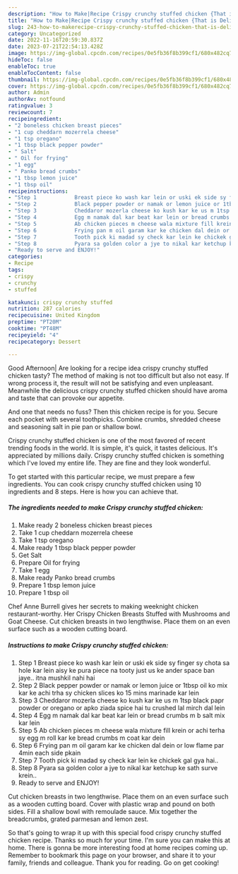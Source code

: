 ```yaml
---
description: "How to Make|Recipe Crispy crunchy stuffed chicken {That is Delicious"
title: "How to Make|Recipe Crispy crunchy stuffed chicken {That is Delicious"
slug: 243-how-to-makerecipe-crispy-crunchy-stuffed-chicken-that-is-delicious
category: Uncategorized
date: 2022-11-16T20:59:30.837Z
date: 2023-07-21T22:54:13.428Z
image: https://img-global.cpcdn.com/recipes/0e5fb36f8b399cf1/680x482cq70/crispy-crunchy-stuffed-chicken-recipe-main-photo.jpg
hideToc: false
enableToc: true
enableTocContent: false
thumbnail: https://img-global.cpcdn.com/recipes/0e5fb36f8b399cf1/680x482cq70/crispy-crunchy-stuffed-chicken-recipe-main-photo.jpg
cover: https://img-global.cpcdn.com/recipes/0e5fb36f8b399cf1/680x482cq70/crispy-crunchy-stuffed-chicken-recipe-main-photo.jpg
author: Admin
authorAv: notfound
ratingvalue: 3
reviewcount: 7
recipeingredient:
- "2 boneless chicken breast pieces"
- "1 cup cheddarn mozerrela cheese"
- "1 tsp oregano"
- "1 tbsp black pepper powder"
- " Salt"
- " Oil for frying"
- "1 egg"
- " Panko bread crumbs"
- "1 tbsp lemon juice"
- "1 tbsp oil"
recipeinstructions:
- "Step 1            Breast piece ko wash kar lein or uski ek side sy finger sy chota sa hole kar lein aisy ke pura piece na tooty just us ke ander space ban jaye.. itna mushkil nahi hai"
- "Step 2            Black pepper powder or namak or lemon juice or 1tbsp oil ko mix kar ke achi trha sy chicken slices ko 15 mins marinade kar lein"
- "Step 3            Cheddaror mozerla cheese ko kush kar ke us m 1tsp black papr powder or oregano or apko ziada spice hai tu crushed lal mirch dal lein"
- "Step 4            Egg m namak dal kar beat kar lein or bread crumbs m b salt mix kar lein"
- "Step 5            Ab chicken pieces m cheese wala mixture fill krein or achi terha sy egg m roll kar ke bread crumbs m coat kar dein"
- "Step 6            Frying pan m oil garam kar ke chicken dal dein or low flame par 4min each side pkain"
- "Step 7            Tooth pick ki madad sy check kar lein ke chickek gal gya hai.."
- "Step 8            Pyara sa golden color a jye to nikal kar ketchup ke sath surve krein.."
- "Ready to serve and ENJOY!"
categories:
- Recipe
tags:
- crispy
- crunchy
- stuffed

katakunci: crispy crunchy stuffed 
nutrition: 287 calories
recipecuisine: United Kingdom
preptime: "PT20M"
cooktime: "PT48M"
recipeyield: "4"
recipecategory: Dessert

---
```



Good Afternoon| Are looking for a recipe idea crispy crunchy stuffed chicken tasty? The method of making is not too difficult but also not easy. If wrong process it, the result will not be satisfying and even unpleasant. Meanwhile the delicious crispy crunchy stuffed chicken should have aroma and taste that can provoke our appetite.





And one that needs no fuss? Then this chicken recipe is for you. Secure each pocket with several toothpicks. Combine crumbs, shredded cheese and seasoning salt in pie pan or shallow bowl.

Crispy crunchy stuffed chicken is one of the most favored of recent trending foods in the world. It is simple, it's quick, it tastes delicious. It's appreciated by millions daily. Crispy crunchy stuffed chicken is something which I've loved my entire life. They are fine and they look wonderful.


To get started with this particular recipe, we must prepare a few ingredients. You can cook crispy crunchy stuffed chicken using 10 ingredients and 8 steps. Here is how you can achieve that.

<!--inarticleads1-->

##### The ingredients needed to make Crispy crunchy stuffed chicken:

1. Make ready 2 boneless chicken breast pieces
1. Take 1 cup cheddarn mozerrela cheese
1. Take 1 tsp oregano
1. Make ready 1 tbsp black pepper powder
1. Get  Salt
1. Prepare  Oil for frying
1. Take 1 egg
1. Make ready  Panko bread crumbs
1. Prepare 1 tbsp lemon juice
1. Prepare 1 tbsp oil


Chef Anne Burrell gives her secrets to making weeknight chicken restaurant-worthy. Her Crispy Chicken Breasts Stuffed with Mushrooms and Goat Cheese. Cut chicken breasts in two lengthwise. Place them on an even surface such as a wooden cutting board. 

<!--inarticleads2-->

##### Instructions to make Crispy crunchy stuffed chicken:

1. Step 1            Breast piece ko wash kar lein or uski ek side sy finger sy chota sa hole kar lein aisy ke pura piece na tooty just us ke ander space ban jaye.. itna mushkil nahi hai
1. Step 2            Black pepper powder or namak or lemon juice or 1tbsp oil ko mix kar ke achi trha sy chicken slices ko 15 mins marinade kar lein
1. Step 3            Cheddaror mozerla cheese ko kush kar ke us m 1tsp black papr powder or oregano or apko ziada spice hai tu crushed lal mirch dal lein
1. Step 4            Egg m namak dal kar beat kar lein or bread crumbs m b salt mix kar lein
1. Step 5            Ab chicken pieces m cheese wala mixture fill krein or achi terha sy egg m roll kar ke bread crumbs m coat kar dein
1. Step 6            Frying pan m oil garam kar ke chicken dal dein or low flame par 4min each side pkain
1. Step 7            Tooth pick ki madad sy check kar lein ke chickek gal gya hai..
1. Step 8            Pyara sa golden color a jye to nikal kar ketchup ke sath surve krein..
1. Ready to serve and ENJOY!

Cut chicken breasts in two lengthwise. Place them on an even surface such as a wooden cutting board. Cover with plastic wrap and pound on both sides. Fill a shallow bowl with remoulade sauce. Mix together the breadcrumbs, grated parmesan and lemon zest. 

So that's going to wrap it up with this special food crispy crunchy stuffed chicken recipe. Thanks so much for your time. I'm sure you can make this at home. There is gonna be more interesting food at home recipes coming up. Remember to bookmark this page on your browser, and share it to your family, friends and colleague. Thank you for reading. Go on get cooking!
